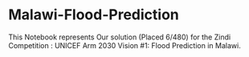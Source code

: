 # Malawi-Flood-Prediction
This Notebook represents Our solution (Placed 6/480) for the Zindi Competition : UNICEF Arm 2030 Vision #1: Flood Prediction in Malawi.
